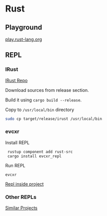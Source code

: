 # Rust

## Playground

[play.rust-lang.org](https://play.rust-lang.org/)

## REPL

### IRust

[IRust Repo](https://github.com/sigmaSd/IRust)

Download sources from release section.

Build it using `cargo build --release`.

Copy to `/usr/local/bin` directory

```sh
sudo cp target/release/irust /usr/local/bin
```

### evcxr

Install REPL

     rustup component add rust-src
     cargo install evcxr_repl

Run REPL

    evcxr

[Repl inside project](https://github.com/evcxr/evcxr/blob/main/COMMON.md)

### Other REPLs

[Similar Projects](https://github.com/evcxr/evcxr/blob/main/evcxr_repl/README.md#similar-projects)
